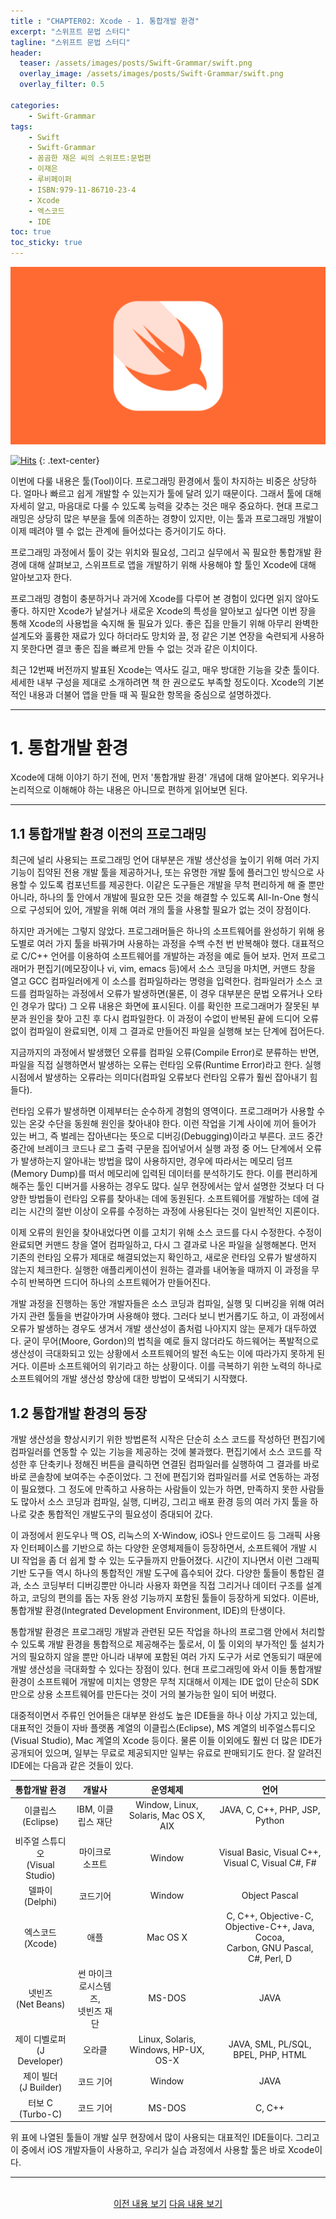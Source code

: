 ```yaml
---
title : "CHAPTER02: Xcode - 1. 통합개발 환경"
excerpt: "스위프트 문법 스터디"
tagline: "스위프트 문법 스터디"
header:
  teaser: /assets/images/posts/Swift-Grammar/swift.png
  overlay_image: /assets/images/posts/Swift-Grammar/swift.png
  overlay_filter: 0.5

categories:
    - Swift-Grammar
tags:
    - Swift
    - Swift-Grammar
    - 꼼곰한 재은 씨의 스위프트:문법편
    - 이재은
    - 루비페이퍼
    - ISBN:979-11-86710-23-4
    - Xcode
    - 엑스코드
    - IDE
toc: true
toc_sticky: true
---
```


![Swift](/assets/images/posts/Swift-Grammar/swift.png)

[![Hits](https://hits.seeyoufarm.com/api/count/incr/badge.svg?url=https%3A%2F%2Fsanghyuk.dev%2Fswift-grammar%2F2-1%2F&count_bg=%23FA7343&title_bg=%23555555&icon=swift.svg&icon_color=%23E7E7E7&title=Views&edge_flat=false)](https://hits.seeyoufarm.com)
{: .text-center}

이번에 다룰 내용은 툴(Tool)이다. 프로그래밍 환경에서 툴이 차지하는 비중은 상당하다. 얼마나 빠르고 쉽게 개발할 수 있는지가 툴에 달려 있기 때문이다. 그래서 툴에 대해 자세히 알고, 마음대로 다룰 수 있도록 능력을 갖추는 것은 매우 중요하다. 현대 프로그래밍은 상당히 많은 부분을 툴에 의존하는 경향이 있지만, 이는 툴과 프로그래밍 개발이 이제 떼려야 뗄 수 없는 관계에 들어섰다는 증거이기도 하다.

프로그래밍 과정에서 툴이 갖는 위치와 필요성, 그리고 실무에서 꼭 필요한 통합개발 환경에 대해 살펴보고, 스위프트로 앱을 개발하기 위해 사용해야 할 툴인 Xcode에 대해 알아보고자 한다.

프로그래밍 경험이 충분하거나 과거에 Xcode를 다루어 본 경험이 있다면 읽지 않아도 좋다. 하지만 Xcode가 낱설거나 새로운 Xcode의 특성을 알아보고 싶다면 이번 장을 통해 Xcode의 사용법을 숙지해 둘 필요가 있다. 좋은 집을 만들기 위해 아무리 완벽한 설계도와 훌륭한 재료가 있다 하더라도 망치와 끌, 정 같은 기본 연장을 숙련되게 사용하지 못한다면 결코 좋은 집을 빠르게 만들 수 없는 것과 같은 이치이다.

최근 12번째 버전까지 발표된 Xcode는 역사도 길고, 매우 방대한 기능을 갖춘 툴이다. 세세한 내부 구성을 제대로 소개하려면 책 한 권으로도 부족할 정도이다. Xcode의 기본적인 내용과 더불어 앱을 만들 때 꼭 필요한 항목을 중심으로 설명하겠다.

---

# 1. 통합개발 환경

Xcode에 대해 이야기 하기 전에, 먼저 '통합개발 환경' 개념에 대해 알아본다. 외우거나 논리적으로 이해해야 하는 내용은 아니므로 편하게 읽어보면 된다.

---

## 1.1 통합개발 환경 이전의 프로그래밍

최근에 널리 사용되는 프로그래밍 언어 대부분은 개발 생산성을 높이기 위해 여러 가지 기능이 집약된 전용 개발 툴을 제공하거나, 또는 유명한 개발 툴에 플러그인 방식으로 사용할 수 있도록 컴포넌트를 제공한다. 이같은 도구들은 개발을 무척 편리하게 해 줄 뿐만 아니라, 하나의 툴 안에서 개발에 필요한 모든 것을 해결할 수 있도록 All-In-One 형식으로 구성되어 있어, 개발을 위해 여러 개의 툴을 사용할 필요가 없는 것이 장점이다.

하지만 과거에는 그렇지 않았다. 프로그래머들은 하나의 소프트웨어를 완성하기 위해 용도별로 여러 가지 툴을 바꿔가며 사용하는 과정을 수백 수천 번 반복해야 했다. 대표적으로 C/C++ 언어를 이용하여 소프트웨어를 개발하는 과정을 예로 들어 보자. 먼저 프로그래머가 편집기(메모장이나 vi, vim, emacs 등)에서 소스 코딩을 마치면, 커맨드 창을 열고 GCC 컴파일러에게 이 소스를 컴파일하라는 명령을 입력한다. 컴파일러가 소스 코드를 컴파일하는 과정에서 오류가 발생하면(물론, 이 경우 대부분은 문법 오류거나 오타인 경우가 많다) 그 오류 내용은 화면에 표시된다. 이를 확인한 프로그래머가 잘못된 부분과 원인을 찾아 고친 후 다시 컴파일한다. 이 과정이 수없이 반복된 끝에 드디어 오류 없이 컴파일이 완료되면, 이제 그 결과로 만들어진 파일을 실행해 보는 단계에 접어든다.

지금까지의 과정에서 발생했던 오류를 컴파일 오류(Compile Error)로 분류하는 반면, 파일을 직접 실행하면서 발생하는 오류는 런타임 오류(Runtime Error)라고 한다. 실행 시점에서 발생하는 오류라는 의미다(컴파일 오류보다 런타임 오류가 훨씬 잡아내기 힘들다).

런타임 오류가 발생하면 이제부터는 순수하게 경험의 영역이다. 프로그래머가 사용할 수 있는 온갖 수단을 동원해 원인을 찾아내야 한다. 이런 작업을 기계 사이에 끼어 들어가 있는 버그, 즉 벌레는 잡아낸다는 뜻으로 디버깅(Debugging)이라고 부른다. 코드 중간중간에 브레이크 코드나 로그 출력 구문을 집어넣어서 실행 과정 중 어느 단계에서 오류가 발생하는지 알아내는 방법을 많이 사용하지만, 경우에 따라서는 메모리 덤프(Memory Dump)를 떠서 메모리에 입력된 데이터를 분석하기도 한다. 이를 편리하게 해주는 툴인 디버거를 사용하는 경우도 많다. 실무 현장에서는 앞서 설명한 것보다 더 다양한 방법들이 런타임 오류를 찾아내는 데에 동원된다. 소프트웨어를 개발하는 데에 걸리는 시간의 절반 이상이 오류를 수정하는 과정에 사용된다는 것이 일반적인 지론이다.

이제 오류의 원인을 찾아내었다면 이를 고치기 위해 소스 코드를 다시 수정한다. 수정이 완료되면 커맨드 창을 열어 컴파일하고, 다시 그 결과로 나온 파일을 실행해본다. 먼저 기존의 런타임 오류가 제대로 해결되었는지 확인하고, 새로운 런타임 오류가 발생하지 않는지 체크한다. 실행한 애플리케이션이 원하는 결과를 내어놓을 때까지 이 과정을 무수히 반복하면 드디어 하나의 소프트웨어가 만들어진다.

개발 과정을 진행하는 동안 개발자들은 소스 코딩과 컴파일, 실행 및 디버깅을 위해 여러 가지 관련 툴들을 번갈아가며 사용해야 했다. 그러다 보니 번거롭기도 하고, 이 과정에서 오류가 발생하는 경우도 생겨서 개발 생산성이 좀처럼 나아지지 않는 문제가 대두하였다. 굳이 무어(Moore, Gordon)의 법칙을 예로 들지 않더라도 하드웨어는 폭발적으로 생산성이 극대화되고 있는 상황에서 소프트웨어의 발전 속도는 이에 따라가지 못하게 된 거다. 이른바 소프트웨어의 위기라고 하는 상황이다. 이를 극복하기 위한 노력의 하나로 소프트웨어의 개발 생산성 향상에 대한 방법이 모색되기 시작했다.

## 1.2 통합개발 환경의 등장

개발 생산성을 향상시키기 위한 방법론적 시작은 단순히 소스 코드를 작성하던 편집기에 컴파일러를 연동할 수 있는 기능을 제공하는 것에 불과했다. 편집기에서 소스 코드를 작성한 후 단축키나 정해진 버튼을 클릭하면 연결된 컴파일러를 실행하여 그 결과를 바로바로 콘솔창에 보여주는 수준이었다. 그 전에 편집기와 컴파일러를 서로 연동하는 과정이 필요했다. 그 정도에 만족하고 사용하는 사람들이 있는가 하면, 만족하지 못한 사람들도 많아서 소스 코딩과 컴파일, 실행, 디버깅, 그리고 배포 환경 등의 여러 가지 툴을 하나로 갖춘 통합적인 개발도구의 필요성이 증대되어 갔다.

이 과정에서 윈도우나 맥 OS, 리눅스의 X-Window, iOS나 안드로이드 등 그래픽 사용자 인터페이스를 기반으로 하는 다양한 운영체제들이 등장하면서, 소프트웨어 개발 시 UI 작업을 좀 더 쉽게 할 수 있는 도구들까지 만들어졌다. 시간이 지나면서 이런 그래픽 기반 도구들 역시 하나의 통합적인 개발 도구에 흡수되어 갔다. 다양한 툴들이 통합된 결과, 소스 코딩부터 디버깅뿐만 아니라 사용자 화면을 직접 그리거나 데이터 구조를 설계하고, 코딩의 편의를 돕는 자동 완성 기능까지 포함된 툴들이 등장하게 되었다. 이른바, 통합개발 환경(Integrated Development Environment, IDE)의 탄생이다.

통합개발 환경은 프로그래밍 개발과 관련된 모든 작업을 하나의 프로그램 안에서 처리할 수 있도록 개발 환경을 통합적으로 제공해주는 툴로서, 이 툴 이외의 부가적인 툴 설치가 거의 필요하지 않을 뿐만 아니라 내부에 포함된 여러 가지 도구가 서로 연동되기 때문에 개발 생산성을 극대화할 수 있다는 장점이 있다. 현대 프로그래밍에 와서 이들 통합개발 환경이 소프트웨어 개발에 미치는 영향은 무척 지대해서 이제는 IDE 없이 단순히 SDK만으로 상용 소프트웨어를 만든다는 것이 거의 불가능한 일이 되어 버렸다.

대중적이면서 주류인 언어들은 대부분 완성도 높은 IDE들을 하나 이상 가지고 있는데, 대표적인 것들이 자바 플랫폼 계열의 이클립스(Eclipse), MS 계열의 비주얼스튜디오(Visual Studio), Mac 계열의 Xcode 등이다. 물론 이들 이외에도 훨씬 더 많은 IDE가 공개되어 있으며, 일부는 무료로 제공되지만 일부는 유료로 판매되기도 한다. 잘 알려진 IDE에는 다음과 같은 것들이 있다.


|**통합개발 환경**|**개발사**|**운영체제**|**언어**|
|:---:|:---:|:---:|:---:|
|이클립스<br>(Eclipse)|IBM, 이클립스 재단|Window, Linux, Solaris, Mac OS X, AIX|JAVA, C, C++, PHP, JSP, Python|
|비주얼 스튜디오<br>(Visual Studio)|마이크로 소프트|Window|Visual Basic, Visual C++, Visual C, Visual C#, F#|
|델파이<br>(Delphi)|코드기어|Window|Object Pascal|
|엑스코드<br>(Xcode)|애플|Mac OS X|C, C++, Objective-C, <br>Objective-C++, Java, Cocoa, <br>Carbon, GNU Pascal, C#, Perl, D|
|넷빈즈<br>(Net Beans)|썬 마이크로시스템즈, <br>넷빈즈 재단|MS-DOS|JAVA|
|제이 디벨로퍼<br>(J Developer)|오라클|Linux, Solaris, Windows, HP-UX, OS-X|JAVA, SML, PL/SQL, BPEL, PHP, HTML|
|제이 빌더<br>(J Builder)|코드 기어|Window|JAVA|
|터보 C<br>(Turbo-C)|코드 기어|MS-DOS|C, C++|

위 표에 나열된 툴들이 개발 실무 현장에서 많이 사용되는 대표적인 IDE들이다. 그리고 이 중에서 iOS 개발자들이 사용하고, 우리가 실습 과정에서 사용할 툴은 바로 Xcode이다.

--- 

<br/>
<center>
<a href="https://sanghyuk.dev/swift-grammar/1-3/" class="btn btn--info">이전 내용 보기</a> 
<a href="https://sanghyuk.dev/swift-grammar/2-2/" class="btn btn--info">다음 내용 보기</a>
</center>